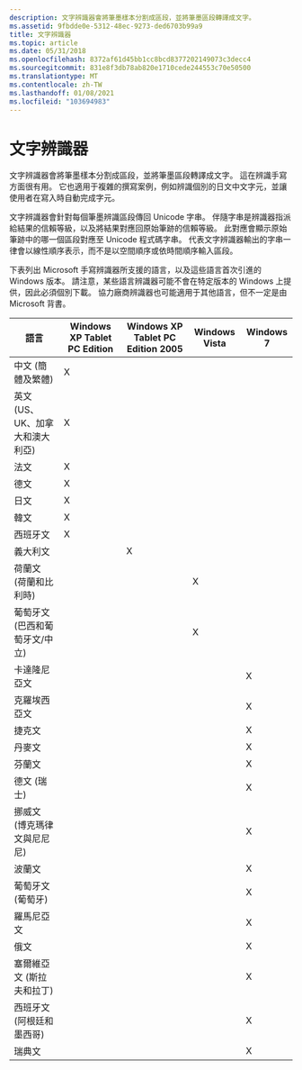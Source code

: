 ```yaml
---
description: 文字辨識器會將筆墨樣本分割成區段，並將筆墨區段轉譯成文字。
ms.assetid: 9fbdde0e-5312-48ec-9273-ded6703b99a9
title: 文字辨識器
ms.topic: article
ms.date: 05/31/2018
ms.openlocfilehash: 8372af61d45bb1cc8bcd8377202149073c3decc4
ms.sourcegitcommit: 831e8f3db78ab820e1710cede244553c70e50500
ms.translationtype: MT
ms.contentlocale: zh-TW
ms.lasthandoff: 01/08/2021
ms.locfileid: "103694983"
---
```

# <a name="text-recognizers"></a>文字辨識器

文字辨識器會將筆墨樣本分割成區段，並將筆墨區段轉譯成文字。 這在辨識手寫方面很有用。 它也適用于複雜的撰寫案例，例如辨識個別的日文中文字元，並讓使用者在寫入時自動完成字元。

文字辨識器會針對每個筆墨辨識區段傳回 Unicode 字串。 伴隨字串是辨識器指派給結果的信賴等級，以及將結果對應回原始筆跡的信賴等級。 此對應會顯示原始筆跡中的哪一個區段對應至 Unicode 程式碼字串。 代表文字辨識器輸出的字串一律會以線性順序表示，而不是以空間順序或依時間順序輸入區段。

下表列出 Microsoft 手寫辨識器所支援的語言，以及這些語言首次引進的 Windows 版本。 請注意，某些語言辨識器可能不會在特定版本的 Windows 上提供，因此必須個別下載。 協力廠商辨識器也可能適用于其他語言，但不一定是由 Microsoft 背書。



| 語言                                   | Windows XP Tablet PC Edition | Windows XP Tablet PC Edition 2005 | Windows Vista | Windows 7 |
|--------------------------------------------|------------------------------|-----------------------------------|---------------|-----------|
| 中文 (簡體及繁體)       | X                            |                                   |               |           |
| 英文 (US、UK、加拿大和澳大利亞)     | X                            |                                   |               |           |
| 法文                                     | X                            |                                   |               |           |
| 德文                                     | X                            |                                   |               |           |
| 日文                                   | X                            |                                   |               |           |
| 韓文                                     | X                            |                                   |               |           |
| 西班牙文                                    | X                            |                                   |               |           |
| 義大利文                                    |                              | X                                 |               |           |
| 荷蘭文 (荷蘭和比利時)             |                              |                                   | X             |           |
| 葡萄牙文 (巴西和葡萄牙文/中立)  |                              |                                   | X             |           |
| 卡達隆尼亞文                                    |                              |                                   |               | X         |
| 克羅埃西亞文                                   |                              |                                   |               | X         |
| 捷克文                                      |                              |                                   |               | X         |
| 丹麥文                                     |                              |                                   |               | X         |
| 芬蘭文                                    |                              |                                   |               | X         |
| 德文 (瑞士)                       |                              |                                   |               | X         |
| 挪威文 (博克瑪律文與尼尼尼)              |                              |                                   |               | X         |
| 波蘭文                                     |                              |                                   |               | X         |
| 葡萄牙文 (葡萄牙)                      |                              |                                   |               | X         |
| 羅馬尼亞文                                   |                              |                                   |               | X         |
| 俄文                                    |                              |                                   |               | X         |
| 塞爾維亞文 (斯拉夫和拉丁)                |                              |                                   |               | X         |
| 西班牙文 (阿根廷和墨西哥)              |                              |                                   |               | X         |
| 瑞典文                                    |                              |                                   |               | X         |



 

 

 



